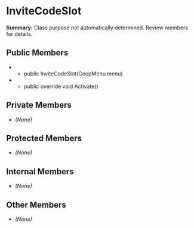 # InviteCodeSlot

**Summary:** Class purpose not automatically determined. Review members for details.

## Public Members
- - public InviteCodeSlot(CoopMenu menu)
- - public override void Activate()

## Private Members
- *(None)*

## Protected Members
- *(None)*

## Internal Members
- *(None)*

## Other Members
- *(None)*
